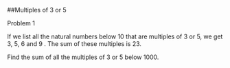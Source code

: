 ##Multiples of 3 or 5

Problem 1

If we list all the natural numbers below 10 that are multiples of 3 or 5, we get 3, 5, 6 and 9 . The sum of these multiples is 23.

Find the sum of all the multiples of 3
or 5 below 1000.
